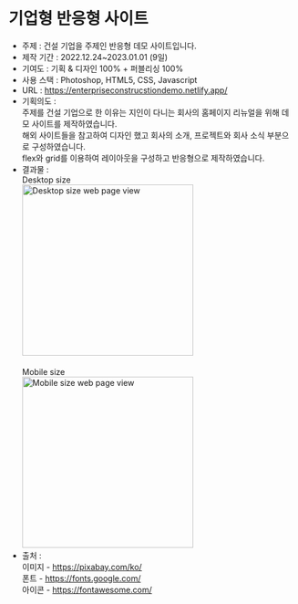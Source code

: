 # 기업형 반응형 사이트

* 주제 : 건설 기업을 주제인 반응형 데모 사이트입니다.
* 제작 기간 : 2022.12.24~2023.01.01 (9일)
* 기여도 : 기획 & 디자인 100% + 퍼블리싱 100%
* 사용 스택 : Photoshop, HTML5, CSS, Javascript
* URL : https://enterpriseconstrucstiondemo.netlify.app/
* 기획의도 :<br>
 주제를 건설 기업으로 한 이유는 지인이 다니는 회사의 홈페이지 리뉴얼을 위해 데모 사이트를 제작하였습니다.<br>
 해외 사이트들을 참고하여 디자인 했고 회사의 소개, 프로젝트와 회사 소식 부분으로 구성하였습니다.<br>
 flex와 grid를 이용하여 레이아웃을 구성하고 반응형으로 제작하였습니다.         
* 결과물 :<br>
  Desktop size<br>
  <img width="300px" src='./desktop.png' alt='Desktop size web page view'/>
  <br><br>
  Mobile size<br>
  <img width="300px" src='./mobile.png' alt='Mobile size web page view'/>
* 출처 : <br>
  이미지 - https://pixabay.com/ko/ <br>
  폰트   - https://fonts.google.com/  <br>
  아이콘 - https://fontawesome.com/  <br>
